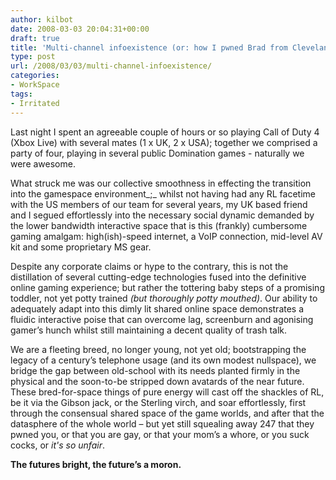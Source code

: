 ```yaml
---
author: kilbot
date: 2008-03-03 20:04:31+00:00
draft: true
title: 'Multi-channel infoexistence (or: how I pwned Brad from Cleveland)'
type: post
url: /2008/03/03/multi-channel-infoexistence/
categories:
- WorkSpace
tags:
- Irritated
---
```


Last night I spent an agreeable couple of hours or so playing Call of Duty 4 (Xbox Live) with several mates (1 x UK, 2 x USA); together we comprised a party of four, playing in several public Domination games - naturally we were awesome.

What struck me was our collective smoothness in effecting the transition into the gamespace environment_;_ whilst not having had any RL facetime with the US members of our team for several years, my UK based friend and I segued effortlessly into the necessary social dynamic demanded by the lower bandwidth interactive space that is this (frankly) cumbersome gaming amalgam: high(ish)-speed internet, a VoIP connection, mid-level AV kit and some proprietary MS gear.

Despite any corporate claims or hype to the contrary, this is not the distillation of several cutting-edge technologies fused into the definitive online gaming experience; but rather the tottering baby steps of a promising toddler, not yet potty trained _(but thoroughly potty mouthed)_. Our ability to adequately adapt into this dimly lit shared online space demonstrates a fluidic interactive poise that can overcome lag, screenburn and agonising gamer’s hunch whilst still maintaining a decent quality of trash talk.

We are a fleeting breed, no longer young, not yet old; bootstrapping the legacy of a century’s telephone usage (and its own modest nullspace), we bridge the gap between old-school with its needs planted firmly in the physical and the soon-to-be stripped down avatards of the near future. These bred-for-space things of pure energy will cast off the shackles of RL, be it via the Gibson jack, or the Sterling virch, and soar effortlessly, first through the consensual shared space of the game worlds, and after that the datasphere of the whole world – but yet still squealing away 247 that they pwned you, or that you are gay, or that your mom’s a whore, or you suck cocks, or  _it's_ _so unfair_.

**The futures bright, the future’s a moron.**